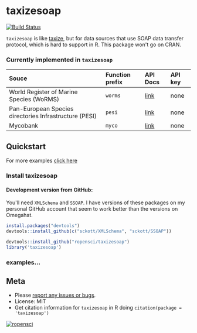 taxizesoap
=======

[![Build Status](https://api.travis-ci.org/ropensci/taxizesoap.png?branch=master)](https://travis-ci.org/ropensci/taxizesoap)

`taxizesoap` is like [taxize](), but for data sources that use SOAP data transfer protocol, which is hard to support in R. This package won't go on CRAN.

### Currently implemented in `taxizesoap`

<table>
<colgroup>
<col style="text-align:left;"/>
<col style="text-align:left;"/>
<col style="text-align:left;"/>
<col style="text-align:left;"/>
</colgroup>

<thead>
<tr>
	<th style="text-align:left;">Souce</th>
	<th style="text-align:left;">Function prefix</th>
	<th style="text-align:left;">API Docs</th>
	<th style="text-align:left;">API key</th>
</tr>
</thead>

<tbody>
<tr>
	<td style="text-align:left;">World Register of Marine Species (WoRMS)</td>
	<td style="text-align:left;"><code>worms</code></td>
	<td style="text-align:left;"><a href="http://www.marinespecies.org/aphia.php?p=webservice">link</a></td>
	<td style="text-align:left;">none</td>
</tr>
<tr>
	<td style="text-align:left;">Pan-European Species directories Infrastructure (PESI)</td>
	<td style="text-align:left;"><code>pesi</code></td>
	<td style="text-align:left;"><a href="http://www.eu-nomen.eu/portal/webservices.php">link</a></td>
	<td style="text-align:left;">none</td>
</tr>
<tr>
	<td style="text-align:left;">Mycobank</td>
	<td style="text-align:left;"><code>myco</code></td>
	<td style="text-align:left;"><a href="http://www.mycobank.org/Services/Generic/Help.aspx?s=searchservice">link</a></td>
	<td style="text-align:left;">none</td>
</tr>
</tbody>
</table>

## Quickstart

For more examples [click here](http://ropensci.org/tutorials/taxizesoap_tutorial.html)

### Install taxizesoap

#### Development version from GitHub:

You'll need `XMLSchema` and `SSOAP`. I have versions of these packages on my personal GitHub account that seem to work better than the versions on Omegahat.

```r
install.packages("devtools")
devtools::install_github(c("sckott/XMLSchema", "sckott/SSOAP"))
```

```r
devtools::install_github("ropensci/taxizesoap")
library('taxizesoap')
```

### examples...

## Meta

* Please [report any issues or bugs](https://github.com/ropensci/taxizesoap/issues).
* License: MIT
* Get citation information for `taxizesoap` in R doing `citation(package = 'taxizesoap')`

[![ropensci](http://ropensci.org/public_images/github_footer.png)](http://ropensci.org)
